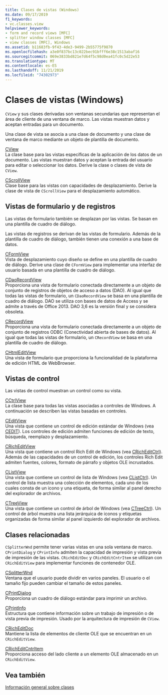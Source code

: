 ```yaml
---
title: Clases de vistas (Windows)
ms.date: 09/17/2019
f1_keywords:
- vc.classes.view
helpviewer_keywords:
- form and record views [MFC]
- splitter window classes [MFC]
- view classes [MFC], Windows
ms.assetid: b11683fb-9f43-4de3-9499-2b55775f9870
ms.openlocfilehash: a3e0f837bc13c022bec91bfff6e38c1513abaf16
ms.sourcegitcommit: 069e3833bd821e7d64f5c98d0ea41fc0c5d22e53
ms.translationtype: MT
ms.contentlocale: es-ES
ms.lasthandoff: 11/21/2019
ms.locfileid: "74302973"
---
```

# <a name="view-classes-windows"></a>Clases de vistas (Windows)

`CView` y sus clases derivadas son ventanas secundarias que representan el área de cliente de una ventana de marco. Las vistas muestran datos y aceptan entradas para un documento.

Una clase de vista se asocia a una clase de documento y una clase de ventana de marco mediante un objeto de plantilla de documento.

[CView](../mfc/reference/cview-class.md)<br/>
La clase base para las vistas específicas de la aplicación de los datos de un documento. Las vistas muestran datos y aceptan la entrada del usuario para editar o seleccionar los datos. Derive la clase o clases de vista de `CView`.

[CScrollView](../mfc/reference/cscrollview-class.md)<br/>
Clase base para las vistas con capacidades de desplazamiento. Derive la clase de vista de `CScrollView` para el desplazamiento automático.

## <a name="form-and-record-views"></a>Vistas de formulario y de registros

Las vistas de formulario también se desplazan por las vistas. Se basan en una plantilla de cuadro de diálogo.

Las vistas de registros se derivan de las vistas de formulario. Además de la plantilla de cuadro de diálogo, también tienen una conexión a una base de datos.

[CFormView](../mfc/reference/cformview-class.md)<br/>
Vista de desplazamiento cuyo diseño se define en una plantilla de cuadro de diálogo. Derive una clase de `CFormView` para implementar una interfaz de usuario basada en una plantilla de cuadro de diálogo.

[CDaoRecordView](../mfc/reference/cdaorecordview-class.md)<br/>
Proporciona una vista de formulario conectada directamente a un objeto de conjunto de registros de objetos de acceso a datos (DAO). Al igual que todas las vistas de formulario, un `CDaoRecordView` se basa en una plantilla de cuadro de diálogo. DAO se utiliza con bases de datos de Access y se admite a través de Office 2013. DAO 3,6 es la versión final y se considera obsoleta.

[CRecordView](../mfc/reference/crecordview-class.md)<br/>
Proporciona una vista de formulario conectada directamente a un objeto de conjunto de registros ODBC (Conectividad abierta de bases de datos). Al igual que todas las vistas de formulario, un `CRecordView` se basa en una plantilla de cuadro de diálogo.

[CHtmlEditView](../mfc/reference/chtmleditview-class.md)<br/>
Una vista de formulario que proporciona la funcionalidad de la plataforma de edición HTML de WebBrowser.

## <a name="control-views"></a>Vistas de control

Las vistas de control muestran un control como su vista.

[CCtrlView](../mfc/reference/cctrlview-class.md)<br/>
La clase base para todas las vistas asociadas a controles de Windows. A continuación se describen las vistas basadas en controles.

[CEditView](../mfc/reference/ceditview-class.md)<br/>
Una vista que contiene un control de edición estándar de Windows (vea [CEDIT](../mfc/reference/cedit-class.md)). Los controles de edición admiten funciones de edición de texto, búsqueda, reemplazo y desplazamiento.

[CRichEditView](../mfc/reference/cricheditview-class.md)<br/>
Una vista que contiene un control Rich Edit de Windows (vea [CRichEditCtrl](../mfc/reference/cricheditctrl-class.md)). Además de las capacidades de un control de edición, los controles Rich Edit admiten fuentes, colores, formato de párrafo y objetos OLE incrustados.

[CListView](../mfc/reference/clistview-class.md)<br/>
Una vista que contiene un control de lista de Windows (vea [CListCtrl](../mfc/reference/clistctrl-class.md)). Un control de lista muestra una colección de elementos, cada uno de los cuales consta de un icono y una etiqueta, de forma similar al panel derecho del explorador de archivos.

[CTreeView](../mfc/reference/ctreeview-class.md)<br/>
Una vista que contiene un control de árbol de Windows (vea [CTreeCtrl](../mfc/reference/ctreectrl-class.md)). Un control de árbol muestra una lista jerárquica de iconos y etiquetas organizadas de forma similar al panel izquierdo del explorador de archivos.

## <a name="related-classes"></a>Clases relacionadas

`CSplitterWnd` permite tener varias vistas en una sola ventana de marco. `CPrintDialog` y `CPrintInfo` admiten la capacidad de impresión y vista previa de impresión de las vistas. `CRichEditDoc` y `CRichEditCntrItem` se utilizan con `CRichEditView` para implementar funciones de contenedor OLE.

[CSplitterWnd](../mfc/reference/csplitterwnd-class.md)<br/>
Ventana que el usuario puede dividir en varios paneles. El usuario o el tamaño fijo pueden cambiar el tamaño de estos paneles.

[CPrintDialog](../mfc/reference/cprintdialog-class.md)<br/>
Proporciona un cuadro de diálogo estándar para imprimir un archivo.

[CPrintInfo](../mfc/reference/cprintinfo-structure.md)<br/>
Estructura que contiene información sobre un trabajo de impresión o de vista previa de impresión. Usado por la arquitectura de impresión de `CView`.

[CRichEditDoc](../mfc/reference/cricheditdoc-class.md)<br/>
Mantiene la lista de elementos de cliente OLE que se encuentran en un `CRichEditView`.

[CRichEditCntrItem](../mfc/reference/cricheditcntritem-class.md)<br/>
Proporciona acceso del lado cliente a un elemento OLE almacenado en un `CRichEditView`.

## <a name="see-also"></a>Vea también

[Información general sobre clases](../mfc/class-library-overview.md)
